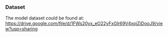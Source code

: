 ### Dataset
The model dataset could be found at: https://drive.google.com/file/d/1FWs20yx_eO22yFxGlr69V4xojZiDooJ9/view?usp=sharing



